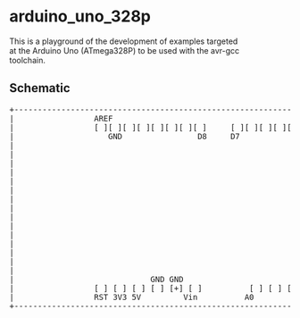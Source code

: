 # arduino_uno_328p

This is a playground of the development of examples targeted  
at the Arduino Uno (ATmega328P) to be used with the avr-gcc  
toolchain.

## Schematic

<pre>
+-----------------------------------------------------------------------+
|                 AREF                                           TX RX  |
|                 [ ][ ][ ][ ][ ][ ][ ][ ]     [ ][ ][ ][ ][ ][ ][+][+] |
|                    GND                D8     D7             D2        |
|                                                                       |
|                                                                       |
|                                                                       |
|                                                                       |
|                                                                       |
|                                                                       |
|                                                                       |
|                                                                       |
|                                                                       |
|                                                              +-----+  |
|                                                              |[] []|  |
|                                                              |[] []|  |
|                                                              |[] []|  |
|                                                              +-ISP-+  |
|                                                                       |
|                             GND GND                                   |
|                 [ ] [ ] [ ] [ ] [+] [ ]          [ ] [ ] [ ] [ ] [ ]  |
|                 RST 3V3 5V         Vin          A0              A5    |
+-----------------------------------------------------------------------+
</pre>
